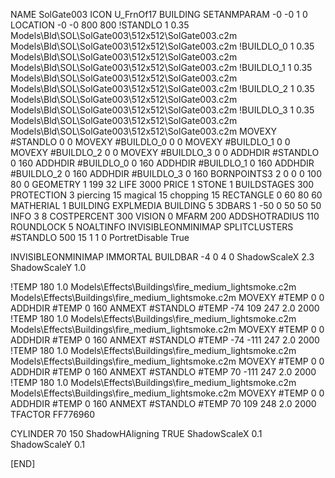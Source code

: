 NAME SolGate003
ICON U_FrnOf17
BUILDING
SETANMPARAM -0 -0 1 0
LOCATION -0 -0 800 800
!STANDLO      1 0.35 Models\Bld\SOL\SolGate003\512x512\SolGate003.c2m Models\Bld\SOL\SolGate003\512x512\SolGate003.c2m
!BUILDLO_0    1 0.35 Models\Bld\SOL\SolGate003\512x512\SolGate003.c2m Models\Bld\SOL\SolGate003\512x512\SolGate003.c2m
!BUILDLO_1    1 0.35 Models\Bld\SOL\SolGate003\512x512\SolGate003.c2m Models\Bld\SOL\SolGate003\512x512\SolGate003.c2m
!BUILDLO_2    1 0.35 Models\Bld\SOL\SolGate003\512x512\SolGate003.c2m Models\Bld\SOL\SolGate003\512x512\SolGate003.c2m
!BUILDLO_3    1 0.35 Models\Bld\SOL\SolGate003\512x512\SolGate003.c2m Models\Bld\SOL\SolGate003\512x512\SolGate003.c2m
MOVEXY #STANDLO   0 0
MOVEXY #BUILDLO_0 0 0
MOVEXY #BUILDLO_1 0 0
MOVEXY #BUILDLO_2 0 0
MOVEXY #BUILDLO_3 0 0
ADDHDIR #STANDLO 0 160
ADDHDIR #BUILDLO_0 0 160
ADDHDIR #BUILDLO_1 0 160
ADDHDIR #BUILDLO_2 0 160
ADDHDIR #BUILDLO_3 0 160
BORNPOINTS3 2 0 0 0 100 80 0
GEOMETRY 1 199 32
LIFE     3000
PRICE 1 STONE 1
BUILDSTAGES 300
PROTECTION 3 piercing 15 magical 15 chopping 15
RECTANGLE    0 60 80 60
MATHERIAL 1 BUILDING
EXPLMEDIA BUILDING 5
3DBARS 1 -50 0 50 50 50
INFO 3 8
COSTPERCENT 300
VISION 0
MFARM 200
ADDSHOTRADIUS 110
ROUNDLOCK 5
NOALTINFO
INVISIBLEONMINIMAP
SPLITCLUSTERS #STANDLO 500 15 1 1 0
PortretDisable True

INVISIBLEONMINIMAP
IMMORTAL
BUILDBAR -4 0 4 0
ShadowScaleX 2.3
ShadowScaleY 1.0

!TEMP 180 1.0 Models\Effects\Buildings\fire_medium_lightsmoke.c2m Models\Effects\Buildings\fire_medium_lightsmoke.c2m
MOVEXY  #TEMP 0 0
ADDHDIR #TEMP 0 160
ANMEXT #STANDLO #TEMP -74 109 247 2.0 2000
!TEMP 180 1.0 Models\Effects\Buildings\fire_medium_lightsmoke.c2m Models\Effects\Buildings\fire_medium_lightsmoke.c2m
MOVEXY  #TEMP 0 0
ADDHDIR #TEMP 0 160
ANMEXT #STANDLO #TEMP -74 -111 247 2.0 2000
!TEMP 180 1.0 Models\Effects\Buildings\fire_medium_lightsmoke.c2m Models\Effects\Buildings\fire_medium_lightsmoke.c2m
MOVEXY  #TEMP 0 0
ADDHDIR #TEMP 0 160
ANMEXT #STANDLO #TEMP 70 -111 247 2.0 2000 
!TEMP 180 1.0 Models\Effects\Buildings\fire_medium_lightsmoke.c2m Models\Effects\Buildings\fire_medium_lightsmoke.c2m
MOVEXY  #TEMP 0 0
ADDHDIR #TEMP 0 160
ANMEXT #STANDLO #TEMP 70 109 248 2.0 2000
TFACTOR FF776960

CYLINDER 70 150
ShadowHAligning TRUE
ShadowScaleX 0.1
ShadowScaleY 0.1

[END]
